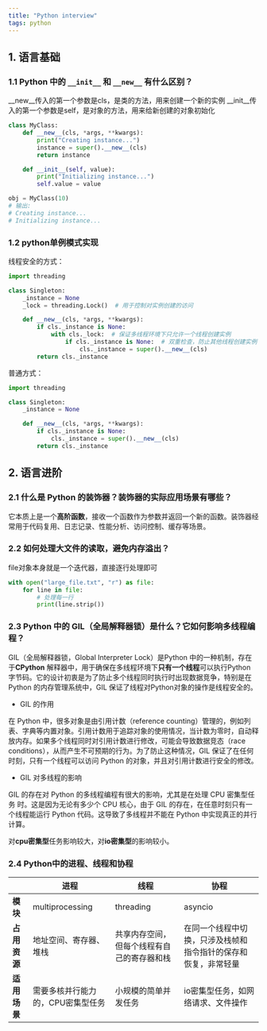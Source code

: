 ```yaml
---
title: "Python interview"
tags: python
---
```


## 1. 语言基础

### 1.1 Python 中的 `__init__` 和 `__new__` 有什么区别？

__new__传入的第一个参数是cls，是类的方法，用来创建一个新的实例
__init__传入的第一个参数是self，是对象的方法，用来给新创建的对象初始化

```python
class MyClass:
    def __new__(cls, *args, **kwargs):
        print("Creating instance...")
        instance = super().__new__(cls)
        return instance

    def __init__(self, value):
        print("Initializing instance...")
        self.value = value

obj = MyClass(10)
# 输出:
# Creating instance...
# Initializing instance...
```

### 1.2 python单例模式实现

线程安全的方式：

```python
import threading

class Singleton:
    _instance = None
    _lock = threading.Lock()  # 用于控制对实例创建的访问

    def __new__(cls, *args, **kwargs):
        if cls._instance is None:
            with cls._lock:  # 保证多线程环境下只允许一个线程创建实例
                if cls._instance is None:  # 双重检查，防止其他线程创建实例
                    cls._instance = super().__new__(cls)
        return cls._instance
```

普通方式：

```python
import threading

class Singleton:
    _instance = None

    def __new__(cls, *args, **kwargs):
        if cls._instance is None:
            cls._instance = super().__new__(cls)
        return cls._instance
```

## 2. 语言进阶

### 2.1 什么是 Python 的装饰器？装饰器的实际应用场景有哪些？

它本质上是一个**高阶函数**，接收一个函数作为参数并返回一个新的函数。装饰器经常用于代码复用、日志记录、性能分析、访问控制、缓存等场景。

### 2.2 如何处理大文件的读取，避免内存溢出？

file对象本身就是一个迭代器，直接逐行处理即可

```python
with open("large_file.txt", "r") as file:
    for line in file:
        # 处理每一行
        print(line.strip())
```

### 2.3 Python 中的 GIL（全局解释器锁）是什么？它如何影响多线程编程？

GIL（全局解释器锁，Global Interpreter Lock）是Python 中的一种机制，存在于**CPython** 解释器中，用于确保在多线程环境下**只有一个线程**可以执行Python 字节码。它的设计初衷是为了防止多个线程同时执行时出现数据竞争，特别是在 Python 的内存管理系统中，GIL 保证了线程对Python对象的操作是线程安全的。

- GIL 的作用

在 Python 中，很多对象是由引用计数（reference counting）管理的，例如列表、字典等内置对象。引用计数用于追踪对象的使用情况，当计数为零时，自动释放内存。如果多个线程同时对引用计数进行修改，可能会导致数据竞态（race conditions），从而产生不可预期的行为。为了防止这种情况，GIL 保证了在任何时刻，只有一个线程可以访问 Python 的对象，并且对引用计数进行安全的修改。

- GIL 对多线程的影响

GIL 的存在对 Python 的多线程编程有很大的影响，尤其是在处理 CPU 密集型任务 时。这是因为无论有多少个 CPU 核心，由于 GIL 的存在，在任意时刻只有一个线程能运行 Python 代码。这导致了多线程并不能在 Python 中实现真正的并行计算。

对**cpu密集型**任务影响较大，对**io密集型**的影响较小。

### 2.4 Python中的进程、线程和协程

|              | 进程                              | 线程                                       | 协程                                                           |
|--------------|-----------------------------------|--------------------------------------------|----------------------------------------------------------------|
| **模块**     | multiprocessing                   | threading                                  | asyncio                                                        |
| **占用资源** | 地址空间、寄存器、堆栈            | 共享内存空间，但每个线程有自己的寄存器和栈 | 在同一个线程中切换，只涉及栈帧和指令指针的保存和恢复，非常轻量 |
| **适用场景** | 需要多核并行能力的，CPU密集型任务 | 小规模的简单并发任务                                            | io密集型任务，如网络请求、文件操作                             |
